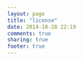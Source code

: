 ```yaml
---
layout: page
title: "license"
date: 2014-10-28 22:19
comments: true
sharing: true
footer: true
---
```


